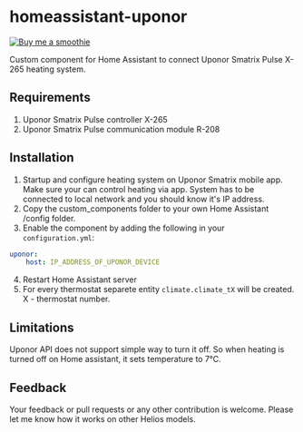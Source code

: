 # homeassistant-uponor

[![Buy me a smoothie](https://img.shields.io/badge/Buy%20me%20a-smoothie-blue?style=for-the-badge&logo=PAYPAL)](https://www.paypal.me/asev)

Custom component for Home Assistant to connect Uponor Smatrix Pulse X-265 heating system.

## Requirements

1. Uponor Smatrix Pulse controller X-265
2. Uponor Smatrix Pulse communication module R-208

## Installation

1. Startup and configure heating system on Uponor Smatrix mobile app. Make sure your can control heating via app. System has to be connected to local network and you should know it's IP address.
2. Copy the custom_components folder to your own Home Assistant /config folder.
3. Enable the component by adding the following in your `configuration.yml`:
```yaml
uponor:
    host: IP_ADDRESS_OF_UPONOR_DEVICE
```
4. Restart Home Assistant server
5. For every thermostat separete entity `climate.climate_tX` will be created. X - thermostat number.

## Limitations

Uponor API does not support simple way to turn it off. So when heating is turned off on Home assistant, it sets temperature to 7℃.

## Feedback

Your feedback or pull requests or any other contribution is welcome. Please let me know how it works on other Helios models.
